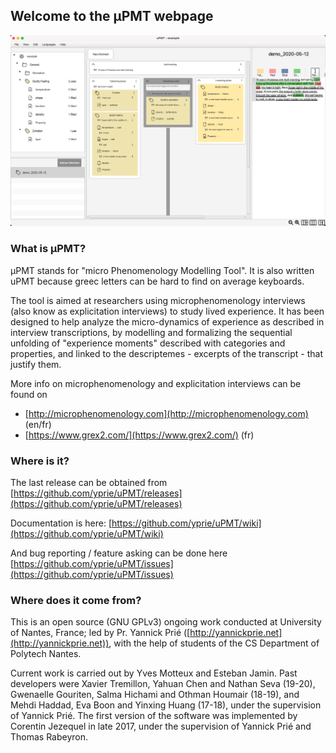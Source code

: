 ## Welcome to the µPMT webpage

![uPMT main screenshot](/uPMT-main.png)

### What is µPMT?

µPMT stands for "micro Phenomenology Modelling Tool". It is also written uPMT because greec letters can be hard to find on average keyboards.

The tool is aimed at researchers using microphenomenology interviews (also know as explicitation interviews) to study lived experience. It has been designed to help analyze the micro-dynamics of experience as described in interview transcriptions, by modelling and formalizing the sequential unfolding of "experience moments" described with categories and properties, and linked to the descriptemes - excerpts of the transcript - that justify them.

More info on microphenomenology and explicitation interviews can be found on 
- [http://microphenomenology.com](http://microphenomenology.com) (en/fr)
- [https://www.grex2.com/](https://www.grex2.com/) (fr)

### Where is it?

The last release can be obtained from [https://github.com/yprie/uPMT/releases](https://github.com/yprie/uPMT/releases)

Documentation is here: [https://github.com/yprie/uPMT/wiki](https://github.com/yprie/uPMT/wiki)

And bug reporting / feature asking can be done here [https://github.com/yprie/uPMT/issues](https://github.com/yprie/uPMT/issues)

### Where does it come from?

This is an open source (GNU GPLv3) ongoing work conducted at University of Nantes, France; led by Pr. Yannick Prié ([http://yannickprie.net](http://yannickprie.net)), with the help of students of the CS Department of Polytech Nantes.

Current work is carried out by Yves Motteux and Esteban Jamin. Past developers were Xavier Tremillon, Yahuan Chen and Nathan Seva (19-20), Gwenaelle Gouriten, Salma Hichami and Othman Houmair (18-19), and Mehdi Haddad, Eva Boon and Yinxing Huang (17-18), under the supervision of Yannick Prié. The first version of the software was implemented by Corentin Jezequel in late 2017, under the supervision of Yannick Prié and Thomas Rabeyron.


